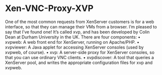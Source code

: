 # Xen-VNC-Proxy-XVP

One of the most common requests from XenServer customers is for a web interface, so that they can manage their VMs from a browser. I’m pleased to say that I’ve found one!
It’s called xvp, and has been developed by Colin Dean at Durham University in the UK. There are four components:
•    xvpweb: A web front end for XenServer, running on Apache/PHP.
•    xvpviewer: A Java applet for accessing XenServer consoles (used by xvpweb, of course).
•    xvp: A server-side proxy for XenServer consoles, so that you can use ordinary VNC clients.
•    xvpdiscover: A tool that queries a XenServer pool, and writes the appropriate configuration files for xvp and xvpweb.
